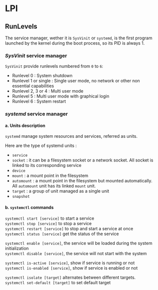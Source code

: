 # LPI

## RunLevels

The service manager, wether it is `SysVinit` or `systemd`, is the first program launched by the kernel during the boot process, so its PID is always 1.

### _SysVinit_ service manager

`SysVinit` provide runlevels numbered from `0` to `6`:
- Runlevel 0 : System shutdown
- Runlevel 1 or single : Single user mode, no network or other non essential capabilities
- Runlevel 2, 3 or 4 : Multi user mode
- Runlevel 5 : Multi user mode with graphical login
- Runlevel 6 : System restart

### _systemd_ service manager

#### a. Units description

`systemd` manage system resources and services, referred as units.

Here are the type of systemd units :
- `service`
- `socket` : it can be a filesystem socket or a network socket. All socket is linked to its corresponding service
- `device`
- `mount` : a mount point in the filesystem
- `automount` : a mount point in the filesystem but mounted automatically. All `automount` unit has its linked `mount` unit.
- `target` : a group of unit managed as a single unit
- `snapshot`

#### b. `systemctl` commands

`systemctl start [service]` to start a service  
`systemctl stop [service]` to stop a service  
`systemctl restart [service]` to stop and start a service at once  
`systemctl status [service]` get the status of the service

`systemctl enable [service]`, the service will be loaded during the system initialization  
`systemctl disable [service]`, the service will not start with the system 

`systemctl is-active [service]`, show if service is running or not  
`systemctl is-enabled [service]`, show if service is enabled or not

`systemctl isolate [target]` alternates between different targets.  
`systemctl set-default [target]` to set default target